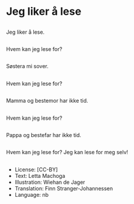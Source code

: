 # Jeg liker å lese

##
Jeg liker å lese.

##
Hvem kan jeg lese for?

##
Søstera mi sover.

##
Hvem kan jeg lese for?

##
Mamma og bestemor har ikke tid.

##
Hvem kan jeg lese for?

##
Pappa og bestefar har ikke tid.

##
Hvem kan jeg lese for? Jeg kan lese for meg selv!

##
* License: [CC-BY]
* Text: Letta Machoga
* Illustration: Wiehan de Jager
* Translation: Finn Stranger-Johannessen
* Language: nb
